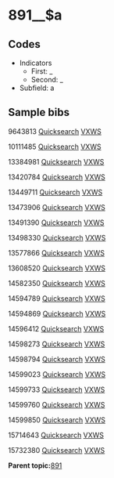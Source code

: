 # 891\_\_$a

## Codes

-   Indicators
    -   First: \_
    -   Second: \_
-   Subfield: a

## Sample bibs

9643813 [Quicksearch](https://search.library.yale.edu/catalog/9643813) [VXWS](http://prodorbis.library.yale.edu:7014/vxws/GetHoldingsService?bibId=9643813)

10111485 [Quicksearch](https://search.library.yale.edu/catalog/10111485) [VXWS](http://prodorbis.library.yale.edu:7014/vxws/GetHoldingsService?bibId=10111485)

13384981 [Quicksearch](https://search.library.yale.edu/catalog/13384981) [VXWS](http://prodorbis.library.yale.edu:7014/vxws/GetHoldingsService?bibId=13384981)

13420784 [Quicksearch](https://search.library.yale.edu/catalog/13420784) [VXWS](http://prodorbis.library.yale.edu:7014/vxws/GetHoldingsService?bibId=13420784)

13449711 [Quicksearch](https://search.library.yale.edu/catalog/13449711) [VXWS](http://prodorbis.library.yale.edu:7014/vxws/GetHoldingsService?bibId=13449711)

13473906 [Quicksearch](https://search.library.yale.edu/catalog/13473906) [VXWS](http://prodorbis.library.yale.edu:7014/vxws/GetHoldingsService?bibId=13473906)

13491390 [Quicksearch](https://search.library.yale.edu/catalog/13491390) [VXWS](http://prodorbis.library.yale.edu:7014/vxws/GetHoldingsService?bibId=13491390)

13498330 [Quicksearch](https://search.library.yale.edu/catalog/13498330) [VXWS](http://prodorbis.library.yale.edu:7014/vxws/GetHoldingsService?bibId=13498330)

13577866 [Quicksearch](https://search.library.yale.edu/catalog/13577866) [VXWS](http://prodorbis.library.yale.edu:7014/vxws/GetHoldingsService?bibId=13577866)

13608520 [Quicksearch](https://search.library.yale.edu/catalog/13608520) [VXWS](http://prodorbis.library.yale.edu:7014/vxws/GetHoldingsService?bibId=13608520)

14582350 [Quicksearch](https://search.library.yale.edu/catalog/14582350) [VXWS](http://prodorbis.library.yale.edu:7014/vxws/GetHoldingsService?bibId=14582350)

14594789 [Quicksearch](https://search.library.yale.edu/catalog/14594789) [VXWS](http://prodorbis.library.yale.edu:7014/vxws/GetHoldingsService?bibId=14594789)

14594869 [Quicksearch](https://search.library.yale.edu/catalog/14594869) [VXWS](http://prodorbis.library.yale.edu:7014/vxws/GetHoldingsService?bibId=14594869)

14596412 [Quicksearch](https://search.library.yale.edu/catalog/14596412) [VXWS](http://prodorbis.library.yale.edu:7014/vxws/GetHoldingsService?bibId=14596412)

14598273 [Quicksearch](https://search.library.yale.edu/catalog/14598273) [VXWS](http://prodorbis.library.yale.edu:7014/vxws/GetHoldingsService?bibId=14598273)

14598794 [Quicksearch](https://search.library.yale.edu/catalog/14598794) [VXWS](http://prodorbis.library.yale.edu:7014/vxws/GetHoldingsService?bibId=14598794)

14599023 [Quicksearch](https://search.library.yale.edu/catalog/14599023) [VXWS](http://prodorbis.library.yale.edu:7014/vxws/GetHoldingsService?bibId=14599023)

14599733 [Quicksearch](https://search.library.yale.edu/catalog/14599733) [VXWS](http://prodorbis.library.yale.edu:7014/vxws/GetHoldingsService?bibId=14599733)

14599760 [Quicksearch](https://search.library.yale.edu/catalog/14599760) [VXWS](http://prodorbis.library.yale.edu:7014/vxws/GetHoldingsService?bibId=14599760)

14599850 [Quicksearch](https://search.library.yale.edu/catalog/14599850) [VXWS](http://prodorbis.library.yale.edu:7014/vxws/GetHoldingsService?bibId=14599850)

15714643 [Quicksearch](https://search.library.yale.edu/catalog/15714643) [VXWS](http://prodorbis.library.yale.edu:7014/vxws/GetHoldingsService?bibId=15714643)

15732380 [Quicksearch](https://search.library.yale.edu/catalog/15732380) [VXWS](http://prodorbis.library.yale.edu:7014/vxws/GetHoldingsService?bibId=15732380)

**Parent topic:**[891](../../tags/891/891.md)

